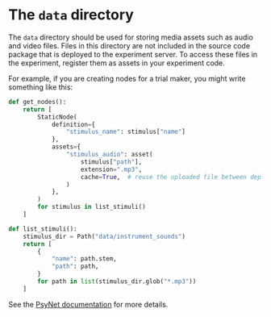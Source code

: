 # The `data` directory

The `data` directory should be used for storing media assets such as audio and video files.
Files in this directory are not included in the source code package that is deployed to the 
experiment server. To access these files in the experiment, register them as assets in your
experiment code.

For example, if you are creating nodes for a trial maker, you might write something like this:

```py
def get_nodes():
    return [
        StaticNode(
            definition={
                "stimulus_name": stimulus["name"]
            },
            assets={
                "stimulus_audio": asset(
                    stimulus["path"],
                    extension=".mp3",
                    cache=True,  # reuse the uploaded file between deployments
                )
            },
        )
        for stimulus in list_stimuli()
    ]

def list_stimuli():
    stimulus_dir = Path("data/instrument_sounds")
    return [
        {
            "name": path.stem,
            "path": path,
        }
        for path in list(stimulus_dir.glob("*.mp3"))
    ]
```

See the [PsyNet documentation](https://psynet.dev/) for more details.

